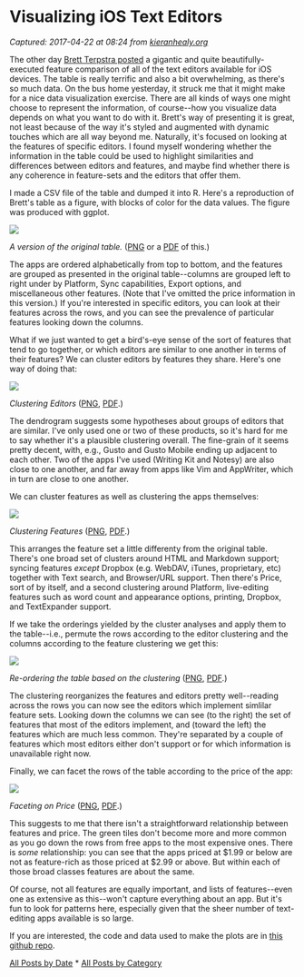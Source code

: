 # Visualizing iOS Text Editors

_Captured: 2017-04-22 at 08:24 from [kieranhealy.org](https://kieranhealy.org/blog/archives/2012/04/18/visualizing-ios-text-editors/)_

The other day [Brett Terpstra posted](http://brettterpstra.com/ios-text-editors/) a gigantic and quite beautifully-executed feature comparison of all of the text editors available for iOS devices. The table is really terrific and also a bit overwhelming, as there's so much data. On the bus home yesterday, it struck me that it might make for a nice data visualization exercise. There are all kinds of ways one might choose to represent the information, of course--how you visualize data depends on what you want to do with it. Brett's way of presenting it is great, not least because of the way it's styled and augmented with dynamic touches which are all way beyond me. Naturally, it's focused on looking at the features of specific editors. I found myself wondering whether the information in the table could be used to highlight similarities and differences between editors and features, and maybe find whether there is any coherence in feature-sets and the editors that offer them.

I made a CSV file of the table and dumped it into R. Here's a reproduction of Brett's table as a figure, with blocks of color for the data values. The figure was produced with ggplot.

![](https://kieranhealy.org/files/misc/spec-cluster-alphabetical.png)

_A version of the original table._ ([PNG](http://kieranhealy.org/files/misc/spec-cluster-alphabetical.png) or a [PDF](http://kieranhealy.org/files/misc/spec-cluster-alphabetical.pdf) of this.)

The apps are ordered alphabetically from top to bottom, and the features are grouped as presented in the original table--columns are grouped left to right under by Platform, Sync capabilities, Export options, and miscellaneous other features. (Note that I've omitted the price information in this version.) If you're interested in specific editors, you can look at their features across the rows, and you can see the prevalence of particular features looking down the columns.

What if we just wanted to get a bird's-eye sense of the sort of features that tend to go together, or which editors are similar to one another in terms of their features? We can cluster editors by features they share. Here's one way of doing that:

![](https://kieranhealy.org/files/misc/cluster-by-name.png)

_Clustering Editors_ ([PNG](http://kieranhealy.org/files/misc/cluster-by-name.png), [PDF](http://kieranhealy.org/files/misc/cluster-by-name.pdf).)

The dendrogram suggests some hypotheses about groups of editors that are similar. I've only used one or two of these products, so it's hard for me to say whether it's a plausible clustering overall. The fine-grain of it seems pretty decent, with, e.g., Gusto and Gusto Mobile ending up adjacent to each other. Two of the apps I've used (Writing Kit and Notesy) are also close to one another, and far away from apps like Vim and AppWriter, which in turn are close to one another.

We can cluster features as well as clustering the apps themselves:

![](https://kieranhealy.org/files/misc/cluster-by-feature.png)

_Clustering Features_ ([PNG](http://kieranhealy.org/files/misc/cluster-by-feature.png), [PDF](http://kieranhealy.org/files/misc/cluster-by-feature.pdf).)

This arranges the feature set a little differenty from the original table. There's one broad set of clusters around HTML and Markdown support; syncing features _except_ Dropbox (e.g. WebDAV, iTunes, proprietary, etc) together with Text search, and Browser/URL support. Then there's Price, sort of by itself, and a second clustering around Platform, live-editing features such as word count and appearance options, printing, Dropbox, and TextExpander support.

If we take the orderings yielded by the cluster analyses and apply them to the table--i.e., permute the rows according to the editor clustering and the columns according to the feature clustering we get this:

![](https://kieranhealy.org/files/misc/spec-cluster-full.png)

_Re-ordering the table based on the clustering_ ([PNG](http://kieranhealy.org/files/misc/spec-cluster-full.png), [PDF](http://kieranhealy.org/files/misc/spec-cluster-full.pdf).)

The clustering reorganizes the features and editors pretty well--reading across the rows you can now see the editors which implement simlilar feature sets. Looking down the columns we can see (to the right) the set of features that most of the editors implement, and (toward the left) the features which are much less common. They're separated by a couple of features which most editors either don't support or for which information is unavailable right now.

Finally, we can facet the rows of the table according to the price of the app:

![](https://kieranhealy.org/files/misc/spec-cluster-by-price.png)

_Faceting on Price_ ([PNG](http://kieranhealy.org/files/misc/spec-cluster-by-price.png), [PDF](http://kieranhealy.org/files/misc/spec-cluster-price.pdf).)

This suggests to me that there isn't a straightforward relationship between features and price. The green tiles don't become more and more common as you go down the rows from free apps to the most expensive ones. There is _some_ relationship: you can see that the apps priced at $1.99 or below are not as feature-rich as those priced at $2.99 or above. But within each of those broad classes features are about the same.

Of course, not all features are equally important, and lists of features--even one as extensive as this--won't capture everything about an app. But it's fun to look for patterns here, especially given that the sheer number of text-editing apps available is so large.

If you are interested, the code and data used to make the plots are in [this github repo](https://github.com/kjhealy/editors).

[All Posts by Date](https://kieranhealy.org/blog/archives/) * [All Posts by Category](https://kieranhealy.org/categories/)
